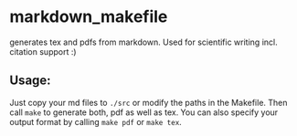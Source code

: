 markdown_makefile
=================

generates tex and pdfs from markdown. Used for scientific writing incl. citation support :) 


Usage:
------

Just copy your md files to `./src` or modify the paths in the Makefile.
Then call `make` to generate both, pdf as well as tex. You can also specify
your output format by calling `make pdf` or `make tex`.
